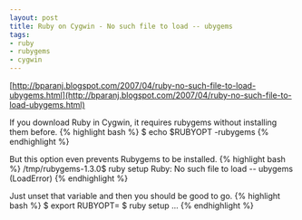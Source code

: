 ```yaml
---
layout: post
title: Ruby on Cygwin - No such file to load -- ubygems
tags:
- ruby
- rubygems
- cygwin
---
```


[http://bparanj.blogspot.com/2007/04/ruby-no-such-file-to-load-ubygems.html](http://bparanj.blogspot.com/2007/04/ruby-no-such-file-to-load-ubygems.html)

If you download Ruby in Cygwin, it requires rubygems without installing them 
before.
{% highlight bash %}
$ echo $RUBYOPT
-rubygems
{% endhighlight %}

But this option even prevents Rubygems to be installed.
{% highlight bash %}
/tmp/rubygems-1.3.0$ ruby setup
Ruby: No such file to load -- ubygems (LoadError)
{% endhighlight %}

Just unset that variable and then you should be good to go.
{% highlight bash %}
$ export RUBYOPT=
$ ruby setup
...
{% endhighlight %}

